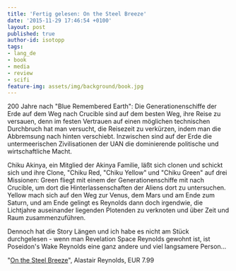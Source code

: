 ```yaml
---
title: 'Fertig gelesen: On the Steel Breeze'
date: '2015-11-29 17:46:54 +0100'
layout: post
published: true
author-id: isotopp
tags:
- lang_de
- book
- media
- review
- scifi
feature-img: assets/img/background/book.jpg
---
```

200 Jahre nach "Blue Remembered Earth": Die Generationenschiffe der Erde auf dem Weg nach Crucible sind auf dem besten Weg, ihre Reise zu versauen, denn im festen Vertrauen auf einen möglichen technischen Durchbruch hat man versucht, die Reisezeit zu verkürzen, indem man die Abbremsung nach hinten verschiebt. Inzwischen sind auf der Erde die untermeerischen Zivilisationen der UAN die dominierende politische und wirtschaftliche Macht.

Chiku Akinya, ein Mitglied der Akinya Familie, läßt sich clonen und schickt sich und ihre Clone, "Chiku Red, "Chiku Yellow" und "Chiku Green" auf drei Missionen: Green fliegt mit einem der Generationenschiffe mit nach Crucible, um dort die Hinterlassenschaften der Aliens dort zu untersuchen. Yellow mach sich auf den Weg zur Venus, dem Mars und am Ende zum Saturn, und am Ende gelingt es Reynolds dann doch irgendwie, die Lichtjahre auseinander liegenden Plotenden zu verknoten und über Zeit und Raum zusammenzuführen.

Dennoch hat die Story Längen und ich habe es nicht am Stück durchgelesen - wenn man Revelation Space Reynolds gewohnt ist, ist Poseidon's Wake Reynolds eine ganz andere und viel langsamere Person…

"[On the Steel Breeze](https://www.amazon.de/Steel-Breeze-Poseidons-Children-ebook/dp/B00C74SHMU)", Alastair Reynolds, EUR 7.99
